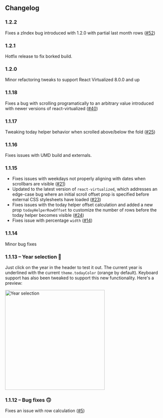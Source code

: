 Changelog
------------
### 1.2.2
Fixes a zIndex bug introduced with 1.2.0 with partial last month rows ([#52](https://github.com/clauderic/react-infinite-calendar/issues/52))

### 1.2.1
Hotfix release to fix borked build.

### 1.2.0
Minor refactoring tweaks to support React Virtualized 8.0.0 and up

### 1.1.18
Fixes a bug with scrolling programatically to an arbitrary value introduced with newer versions of react-virtualized ([#40](https://github.com/clauderic/react-infinite-calendar/issues/40))

### 1.1.17
Tweaking today helper behavior when scrolled above/below the fold ([#25](https://github.com/clauderic/react-infinite-calendar/issues/25))

### 1.1.16
Fixes issues with UMD build and externals.

### 1.1.15
- Fixes issues with weekdays not properly aligning with dates when scrollbars are visible ([#21](https://github.com/clauderic/react-infinite-calendar/issues/21))
- Updated to the latest version of `react-virtualized`, which addresses an edge-case bug where an initial scroll offset prop is specified before external CSS stylesheets have loaded ([#23](https://github.com/clauderic/react-infinite-calendar/issues/23))
- Fixes issues with the today helper offset calculation and added a new prop `todayHelperRowOffset` to customize the number of rows before the today helper becomes visible ([#24](https://github.com/clauderic/react-infinite-calendar/issues/24))
- Fixes issue with percentage `width` ([#14](https://github.com/clauderic/react-infinite-calendar/issues/14))

### 1.1.14
Minor bug fixes

### 1.1.13 – Year selection 🎉
Just click on the year in the header to test it out. The current year is underlined with the current `theme.todayColor` (orange by default). Keyboard support has also been tweaked to support this new functionality. Here's a preview:
<div>
<img width="325" alt="Year selection" src="https://cloud.githubusercontent.com/assets/1416436/15803422/b58e8704-2aaa-11e6-9c93-b1aa64fadc2e.png">
</div>

### 1.1.12 – Bug fixes 🙃
Fixes an issue with row calculation ([#5](https://github.com/clauderic/react-infinite-calendar/issues/5))
